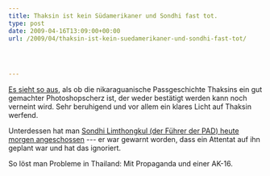 ```yaml
---
title: Thaksin ist kein Südamerikaner und Sondhi fast tot.
type: post
date: 2009-04-16T13:09:00+00:00
url: /2009/04/thaksin-ist-kein-suedamerikaner-und-sondhi-fast-tot/




---
```

[Es sieht so aus][1], als ob die nikaraguanische Passgeschichte Thaksins ein gut gemachter Photoshopscherz ist, der weder bestätigt werden kann noch verneint wird. Sehr beruhigend und vor allem ein klares Licht auf Thaksin werfend.

Unterdessen hat man [Sondhi Limthongkul (der Führer der <span class="caps">PAD</span>) heute morgen angeschossen][2] --- er war gewarnt worden, dass ein Attentat auf ihn geplant war und hat das ignoriert.

So löst man Probleme in Thailand: Mit Propaganda und einer AK-16.

 [1]: http://www.nationmultimedia.com/2009/04/17/headlines/headlines_30100675.php
 [2]: http://www.nationmultimedia.com/2009/04/17/politics/politics_30100677.php

